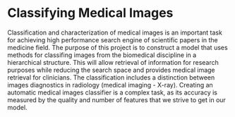 Classifying Medical Images
============================


Classification and characterization of medical images is an important task for achieving high performance search engine of scientific papers in the medicine field.
The purpose of this project is to construct a model that uses methods for classifing images from the biomedical discipline in a hierarchical structure. This will allow retrieval of information for research purposes while reducing the search space and provides medical image retrieval for clinicians.
The classification includes a distinction between images diagnostics in radiology (medical imaging - X-ray).
Creating an automatic medical images classifier is a complex task, as its accuracy is measured by the quality and number of features that we strive to get in our model.

